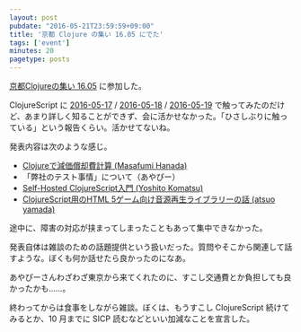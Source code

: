 ```yaml
---
layout: post
pubdate: "2016-05-21T23:59:59+09:00"
title: '京都 Clojure の集い 16.05 にでた'
tags: ['event']
minutes: 20
pagetype: posts
---
```

[京都Clojureの集い 16.05](https://e6a302c89833f490f111a94ebc.doorkeeper.jp/events/42877) に参加した。

ClojureScript に [2016-05-17][] / [2016-05-18][] / [2016-05-19][] で触ってみたのだけど、あまり詳しく知ることができず、会に活かせなかった。「ひさしぶりに触っている」という報告くらい。活かせてないね。

発表内容は次のような感じ。

- [Clojureで減価償却費計算 (Masafumi Hanada)](http://www.slideshare.net/ultrakanji/clojure-62264720)
- 「弊社のテスト事情」について（あやぴー）
- [Self-Hosted ClojureScript入門 (Yoshito Komatsu)](https://ykomatsu.github.io/selfhosted-cljs-slide/)
- [ClojureScript用のHTML 5ゲーム向け音源再生ライブラリーの話 (atsuo yamada)](http://vnctst.tir.jp/vnctst-audio-lt/)

途中に、障害の対応が挟まってしまったこともあって集中できなかった。

発表自体は雑談のための話題提供という扱いだった。質問やそこから関連して話すような。ぼくも何か話せたら良かったのになあ。

あやぴーさんわざわざ東京から来てくれたのに、すこし交通費とか負担しても良かったかも……。

終わってからは食事をしながら雑談。ぼくは、もうすこし ClojureScript 続けてみるとか、10 月までに SICP 読むなどといい加減なことを宣言した。

[2016-05-17]: http://blog.bouzuya.net/2016/05/17/
[2016-05-18]: http://blog.bouzuya.net/2016/05/18/
[2016-05-19]: http://blog.bouzuya.net/2016/05/19/
